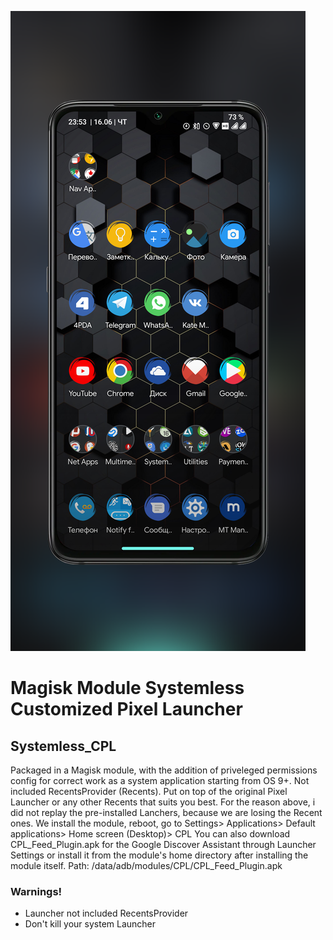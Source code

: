 ![](https://github.com/PycmShoma/Systemless_CPL/blob/main/assets/cpl.png)

# Magisk Module Systemless Customized Pixel Launcher

## Systemless_CPL
Packaged in a Magisk module, with the addition of priveleged permissions config for correct work as a system application starting from OS 9+.
Not included RecentsProvider (Recents). Put on top of the original Pixel Launcher or any other Recents that suits you best.
For the reason above, i did not replay the pre-installed Lanchers, because we are losing the Recent ones.
We install the module, reboot, go to Settings> Applications> Default applications> Home screen (Desktop)> CPL
You can also download CPL_Feed_Plugin.apk for the Google Discover Assistant through Launcher Settings or install it from the module's home directory after installing the module itself.
Path: /data/adb/modules/CPL/CPL_Feed_Plugin.apk

### Warnings!
- Launcher not included RecentsProvider
- Don't kill your system Launcher

